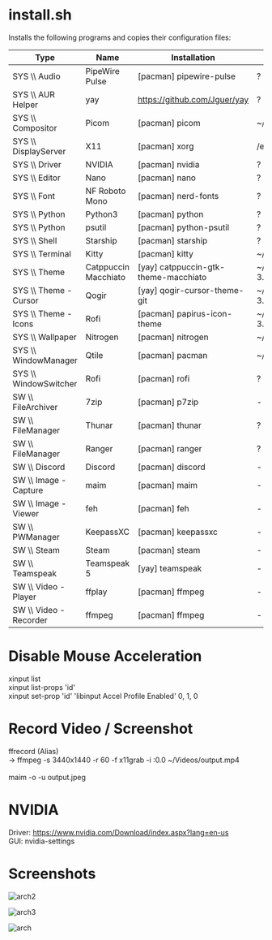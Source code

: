 # install.sh

Installs the following programs and copies their configuration files:

| Type | Name | Installation | Config |
| --- | --- | --- | --- |
| SYS \\\ Audio | PipeWire Pulse | [pacman] pipewire-pulse | ? |
| SYS \\\ AUR Helper | yay | https://github.com/Jguer/yay | ? |
| SYS \\\ Compositor | Picom | [pacman] picom | ~/.config/picom/picom.conf |
| SYS \\\ DisplayServer | X11 | [pacman] xorg | /etc/X11/xorg.conf |
| SYS \\\ Driver | NVIDIA | [pacman] nvidia | ? |
| SYS \\\ Editor  | Nano | [pacman] nano | ? |
| SYS \\\ Font | NF Roboto Mono | [pacman] nerd-fonts | ? |
| SYS \\\ Python | Python3 | [pacman] python | ? |
| SYS \\\ Python | psutil | [pacman] python-psutil | ? |
| SYS \\\ Shell | Starship | [pacman] starship | ? |
| SYS \\\ Terminal | Kitty | [pacman] kitty | ~/.config/kitty/kitty.conf |
| SYS \\\ Theme | Catppuccin Macchiato | [yay] catppuccin-gtk-theme-macchiato | ~/gtkrc-2.0 & ~/.config/gtk-3.0/settings.ini |
| SYS \\\ Theme - Cursor | Qogir | [yay] qogir-cursor-theme-git | ~/gtkrc-2.0 & ~/.config/gtk-3.0/settings.ini |
| SYS \\\ Theme - Icons | Rofi | [pacman] papirus-icon-theme| ~/gtkrc-2.0 & ~/.config/gtk-3.0/settings.ini |
| SYS \\\ Wallpaper | Nitrogen | [pacman] nitrogen | ~/.config/nitrogen/config.conf |
| SYS \\\ WindowManager | Qtile | [pacman] pacman | ~/.config/qtile/config.py |
| SYS \\\ WindowSwitcher | Rofi | [pacman] rofi | ? |
| SW \\\ FileArchiver | 7zip | [pacman] p7zip | - |
| SW \\\ FileManager  | Thunar | [pacman] thunar | ? |
| SW \\\ FileManager | Ranger | [pacman] ranger | ? |
| SW \\\ Discord | Discord | [pacman] discord | - |
| SW \\\ Image - Capture | maim | [pacman] maim | - |
| SW \\\ Image - Viewer | feh | [pacman] feh | - |
| SW \\\ PWManager | KeepassXC | [pacman] keepassxc | - |
| SW \\\ Steam | Steam | [pacman] steam | - |
| SW \\\ Teamspeak | Teamspeak 5 | [yay] teamspeak | - |
| SW \\\ Video - Player | ffplay | [pacman] ffmpeg | - |
| SW \\\ Video - Recorder | ffmpeg | [pacman] ffmpeg | - |




# Disable Mouse Acceleration 

xinput list <br>
xinput list-props 'id' <br>
xinput set-prop 'id' 'libinput Accel Profile Enabled' 0, 1, 0 

# Record Video / Screenshot

ffrecord (Alias) <br>
 -> ffmpeg -s 3440x1440 -r 60 -f x11grab -i :0.0 ~/Videos/output.mp4 <br><br>
maim -o -u output.jpeg

# NVIDIA

Driver: https://www.nvidia.com/Download/index.aspx?lang=en-us <br>
GUI: nvidia-settings

# Screenshots

![arch2](https://github.com/Rudi9x/arch/assets/134175623/36376a3a-f87b-42a1-8368-95ef7a40a3b6) <br>

![arch3](https://github.com/Rudi9x/arch/assets/134175623/f5432fb6-9903-453a-9b20-052660b77df8) <br>

![arch](https://github.com/Rudi9x/arch/assets/134175623/ae97fcb6-2ce8-4bb4-8325-bd72e1d30210) <br>
